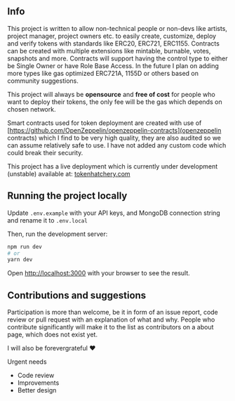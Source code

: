 ## Info

This project is written to allow non-technical people or non-devs like artists, project manager, project owners etc. to easily create, customize, deploy and verify tokens with standards like ERC20, ERC721, ERC1155. Contracts can be created with multiple extensions like mintable, burnable, votes, snapshots and more. Contracts will support having the control type to either be Single Owner or have Role Base Access. In the future I plan on adding more types like gas optimized ERC721A, 1155D or others based on community suggestions.

This project will always be **opensource** and **free of cost** for people who want to deploy their tokens, the only fee will be the gas which depends on chosen network.

Smart contracts used for token deployment are created with use of [https://github.com/OpenZeppelin/openzeppelin-contracts](openzeppelin contracts) which I find to be very high quality, they are also audited so we can assume relatively safe to use. I have not added any custom code which could break their security.

This project has a live deployment which is currently under development (unstable) available at: [tokenhatchery.com](tokenhatchery.com)

## Running the project locally

Update `.env.example` with your API keys, and MongoDB connection string and rename it to `.env.local`

Then, run the development server:

```bash
npm run dev
# or
yarn dev
```

Open [http://localhost:3000](http://localhost:3000) with your browser to see the result.

## Contributions and suggestions

Participation is more than welcome, be it in form of an issue report, code review or pull request with an explanation of what and why.
People who contribute significantly will make it to the list as contributors on a about page, which does not exist yet.

I will also be forevergrateful ❤️

Urgent needs

- Code review
- Improvements
- Better design
